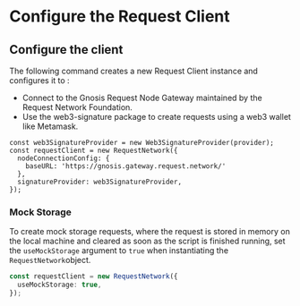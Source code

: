 # Configure the Request Client

## Configure the client

The following command creates a new Request Client instance and configures it to :

* Connect to the Gnosis Request Node Gateway maintained by the Request Network Foundation.
* Use the web3-signature package to create requests using a web3 wallet like Metamask.

```tsx
const web3SignatureProvider = new Web3SignatureProvider(provider);
const requestClient = new RequestNetwork({
  nodeConnectionConfig: { 
    baseURL: 'https://gnosis.gateway.request.network/' 
  },
  signatureProvider: web3SignatureProvider,
});
```

### Mock Storage

To create mock storage requests, where the request is stored in memory on the local machine and cleared as soon as the script is finished running, set the `useMockStorage` argument to `true` when instantiating the `RequestNetwork`object.

```typescript
const requestClient = new RequestNetwork({
  useMockStorage: true,
});
```
